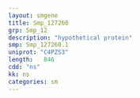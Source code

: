 ```yaml
---
layout: smgene
title: Smp_127260
grp: Smp_12
description: "hypothetical protein"
smp: Smp_127260.1
uniprot: "C4PZS3"
length:   846
cdd: "ns"
kk: ns
categories: sm
---
```

